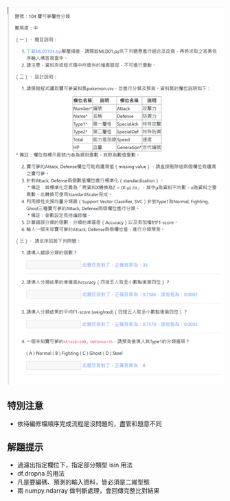 ![圖](104_寶可夢屬性分類.jpg)
## 特別注意
 - 依待編修檔順序完成流程是沒問題的，盡管和題意不同
## 解題提示
 - 過濾出指定欄位下，指定部分類型 isin 用法
 - df.dropna 的用法
 - 凡是要編碼、預測的輸入資料，皆必須是二維型態
 - 兩 numpy.ndarray 做判斷處理，會回傳完整比對結果